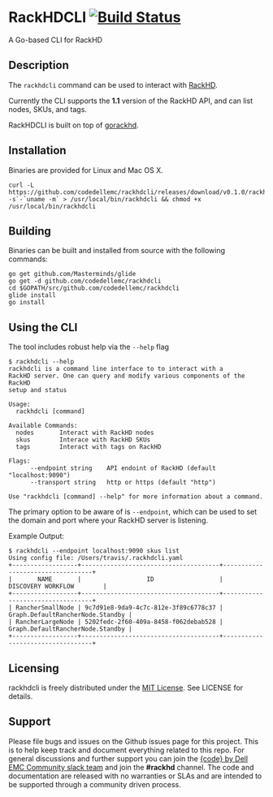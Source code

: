# RackHDCLI [![Build Status](https://travis-ci.org/codedellemc/rackhdcli.svg?branch=master)](https://travis-ci.org/codedellemc/rackhdcli)
A Go-based CLI for RackHD

## Description
The `rackhdcli` command can be used to interact with [RackHD](https://github.com/RackHD/RackHD).

Currently the CLI supports the **1.1** version of the RackHD API, and can list nodes, SKUs, and tags.

RackHDCLI is built on top of [gorackhd](https://github.com/codedellemc/gorackhd).

## Installation

Binaries are provided for Linux and Mac OS X.
```
curl -L https://github.com/codedellemc/rackhdcli/releases/download/v0.1.0/rackhdcli.`uname -s`-`uname -m` > /usr/local/bin/rackhdcli && chmod +x /usr/local/bin/rackhdcli
```
## Building

Binaries can be built and installed from source with the following commands:

```
go get github.com/Masterminds/glide
go get -d github.com/codedellemc/rackhdcli
cd $GOPATH/src/github.com/codedellemc/rackhdcli
glide install
go install
```

## Using the CLI

The tool includes robust help via the `--help` flag
```
$ rackhdcli --help
rackhdcli is a command line interface to to interact with a
RackHD server. One can query and modify various components of the RackHD
setup and status

Usage:
  rackhdcli [command]

Available Commands:
  nodes       Interact with RackHD nodes
  skus        Interace with RackHD SKUs
  tags        Interact with tags on RackHD

Flags:
      --endpoint string    API endoint of RackHD (default "localhost:9090")
      --transport string   http or https (default "http")

Use "rackhdcli [command] --help" for more information about a command.
```

The primary option to be aware of is `--endpoint`, which can be used to set the domain and port where your RackHD server is listening.

Example Output:
```
$ rackhdcli --endpoint localhost:9090 skus list
Using config file: /Users/travis/.rackhdcli.yaml
+------------------+--------------------------------------+----------------------------------+
|       NAME       |                  ID                  |        DISCOVERY WORKFLOW        |
+------------------+--------------------------------------+----------------------------------+
| RancherSmallNode | 9c7d91e8-9da9-4c7c-812e-3f89c6778c37 | Graph.DefaultRancherNode.Standby |
| RancherLargeNode | 5202fedc-2f60-409a-8458-f062debab528 | Graph.DefaultRancherNode.Standby |
+------------------+--------------------------------------+----------------------------------+
```

## Licensing
rackhdcli is freely distributed under the [MIT License](http://codedellemc.github.io/sampledocs/LICENSE "LICENSE"). See LICENSE for details.

## Support
Please file bugs and issues on the Github issues page for this project. This is to help keep track and document everything related to this repo. For general discussions and further support you can join the [{code} by Dell EMC Community slack team](http://community.codedellemc.com/) and join the **#rackhd** channel. The code and documentation are released with no warranties or SLAs and are intended to be supported through a community driven process.
